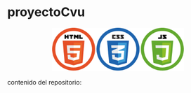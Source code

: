# proyectoCvu

<p align="center">
    <img src="logos.png" width="300">
</p>
contenido del repositorio: